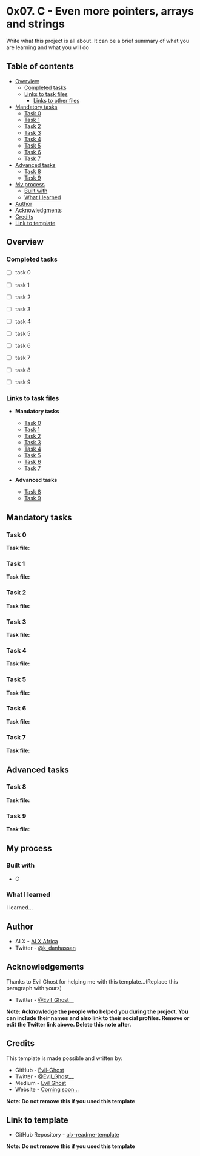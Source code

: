 # 0x07. C - Even more pointers, arrays and strings

Write what this project is all about. It can be a brief summary of what you are learning and what you will do

## Table of contents

- [Overview](#overview)
  - [Completed tasks](#completed-tasks)
  - [Links to task files](#links-to-task-files)
    - [Links to other files](#links-to-other-files)
- [Mandatory tasks](#mandatory-tasks)
  - [Task 0](#task-0)
  - [Task 1](#task-1)
  - [Task 2](#task-2)
  - [Task 3](#task-3)
  - [Task 4](#task-4)
  - [Task 5](#task-5)
  - [Task 6](#task-6)
  - [Task 7](#task-7)
- [Advanced tasks](#advanced-tasks)
  - [Task 8](#task-8)
  - [Task 9](#task-9)
- [My process](#my-process)
  - [Built with](#built-with)
  - [What I learned](#what-i-learned)
- [Author](#author)
- [Acknowledgments](#acknowledgements)
- [Credits](#credits)
- [Link to template](#link-to-template)

## Overview

### Completed tasks

- [ ] task 0
- [ ] task 1
- [ ] task 2
- [ ] task 3
- [ ] task 4
- [ ] task 5
- [ ] task 6
- [ ] task 7
- [ ] task 8
- [ ] task 9


### Links to task files

- **Mandatory tasks**
  - [Task 0][Task 0]
  - [Task 1][Task 1]
  - [Task 2][Task 2]
  - [Task 3][Task 3]
  - [Task 4][Task 4]
  - [Task 5][Task 5]
  - [Task 6][Task 6]
  - [Task 7][Task 7]

- **Advanced tasks**
  - [Task 8][Task 8]
  - [Task 9][Task 9]


[Task 0]: ./
[Task 1]: ./
[Task 2]: ./
[Task 3]: ./
[Task 4]: ./
[Task 5]: ./
[Task 6]: ./
[Task 7]: ./
[Task 8]: ./
[Task 9]: ./


## Mandatory tasks

### Task 0


**Task file:** [][Task 0]

### Task 1


**Task file:** [][Task 1]

### Task 2


**Task file:** [][Task 2]

### Task 3


**Task file:** [][Task 3]

### Task 4


**Task file:** [][Task 4]

### Task 5


**Task file:** [][Task 5]

### Task 6


**Task file:** [][Task 6]

### Task 7


**Task file:** [][Task 7]

## Advanced tasks

### Task 8


**Task file:** [][Task 8]

### Task 9


**Task file:** [][Task 8]


## My process

### Built with

- C

### What I learned

I learned...


## Author

- ALX - [ALX Africa](https://www.alxafrica.com)
- Twitter - [@k\_danhassan](https://twitter.com/k_danhassan)

## Acknowledgements

Thanks to Evil Ghost for helping me with this template...(Replace this paragraph with yours)  
- Twitter - [@Evil\_Ghost\_\_](https://www.twitter.com/evil_ghost__)

**Note: Acknowledge the people who helped you during the project. You can include their names and also link to their social profiles. Remove or edit the Twitter link above. Delete this note after.**

## Credits

This template is made possible and written by:
- GitHub - [Evil-Ghost](https://github.com/Evil-Ghost)
- Twitter - [@Evil\_Ghost\_\_](https://www.twitter.com/evil_ghost__)
- Medium - [Evil Ghost](https://medium.com/@evilghost)
- Website - [Coming soon...](#)

**Note: Do not remove this if you used this template**

## Link to template

- GitHub Repository - [alx-readme-template](https://github.com/Evil-Ghost/alx-readme-template)

**Note: Do not remove this if you used this template**
